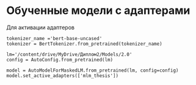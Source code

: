 # Обученные модели с адаптерами
Для активации адаптеров
```
tokenizer_name ='bert-base-uncased'
tokenizer = BertTokenizer.from_pretrained(tokenizer_name)

lm='/content/drive/MyDrive/Диплом2/Models/2.0'
config = AutoConfig.from_pretrained(lm)

model = AutoModelForMaskedLM.from_pretrained(lm, config=config)
model.set_active_adapters(['mlm_thesis'])
```
